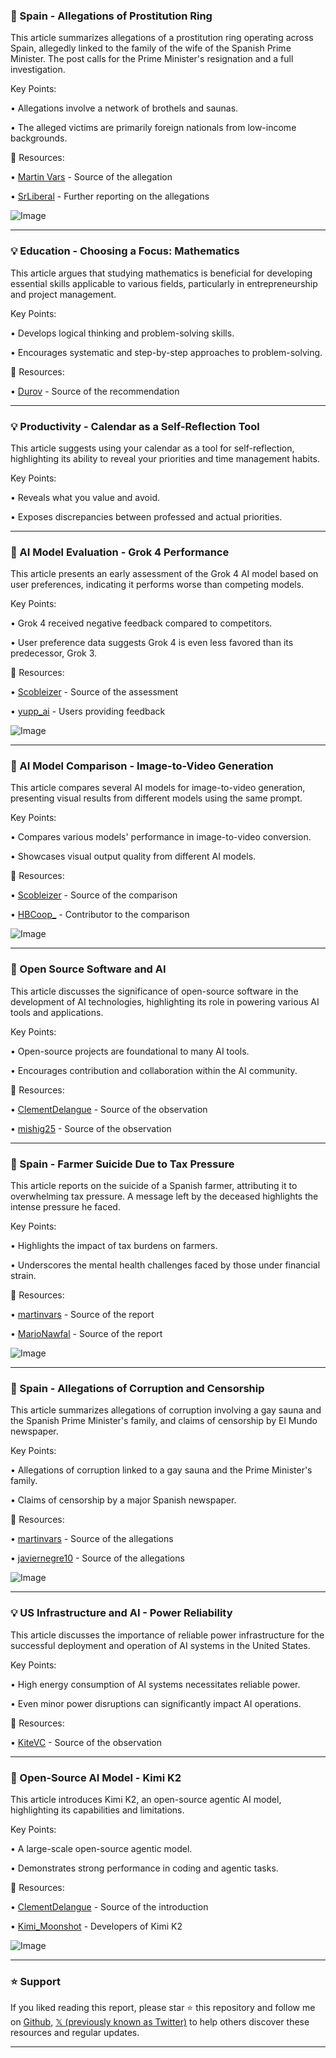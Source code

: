 ### 🚨 Spain - Allegations of Prostitution Ring

This article summarizes allegations of a prostitution ring operating across Spain, allegedly linked to the family of the wife of the Spanish Prime Minister.  The post calls for the Prime Minister's resignation and a full investigation.

Key Points:

• Allegations involve a network of brothels and saunas.

•  The alleged victims are primarily foreign nationals from low-income backgrounds.


🔗 Resources:

• [Martin Vars](https://x.com/martinvars) - Source of the allegation

• [SrLiberal](https://x.com/SrLiberal) - Further reporting on the allegations

![Image](https://pbs.twimg.com/amplify_video_thumb/1943545113688322048/img/2i8YHXRsRZsZRF3j.jpg)


---
### 💡 Education - Choosing a Focus: Mathematics

This article argues that studying mathematics is beneficial for developing essential skills applicable to various fields, particularly in entrepreneurship and project management.

Key Points:

• Develops logical thinking and problem-solving skills.

• Encourages systematic and step-by-step approaches to problem-solving.


🔗 Resources:

• [Durov](https://x.com/durov) - Source of the recommendation


---
### 💡 Productivity - Calendar as a Self-Reflection Tool

This article suggests using your calendar as a tool for self-reflection, highlighting its ability to reveal your priorities and time management habits.

Key Points:

• Reveals what you value and avoid.

• Exposes discrepancies between professed and actual priorities.


---
### 🤖 AI Model Evaluation - Grok 4 Performance

This article presents an early assessment of the Grok 4 AI model based on user preferences, indicating it performs worse than competing models.

Key Points:

• Grok 4 received negative feedback compared to competitors.

• User preference data suggests Grok 4 is even less favored than its predecessor, Grok 3.


🔗 Resources:

• [Scobleizer](https://x.com/Scobleizer) - Source of the assessment

• [yupp_ai](https://x.com/yupp_ai) - Users providing feedback

![Image](https://pbs.twimg.com/media/Gvl8oAHWwAEjvRE?format=jpg&name=small)


---
### 🤖 AI Model Comparison - Image-to-Video Generation

This article compares several AI models for image-to-video generation, presenting visual results from different models using the same prompt.

Key Points:

• Compares various models' performance in image-to-video conversion.

• Showcases visual output quality from different AI models.


🔗 Resources:

• [Scobleizer](https://x.com/Scobleizer) - Source of the comparison

• [HBCoop_](https://x.com/HBCoop_) - Contributor to the comparison

![Image](https://pbs.twimg.com/ext_tw_video_thumb/1943719612752793600/pu/img/CEb9znJQjbI_V-vk.jpg)


---
### 🤖 Open Source Software and AI

This article discusses the significance of open-source software in the development of AI technologies, highlighting its role in powering various AI tools and applications.

Key Points:

• Open-source projects are foundational to many AI tools.

• Encourages contribution and collaboration within the AI community.


🔗 Resources:

• [ClementDelangue](https://x.com/ClementDelangue) - Source of the observation

• [mishig25](https://x.com/mishig25) - Source of the observation



---
### 🚨 Spain - Farmer Suicide Due to Tax Pressure

This article reports on the suicide of a Spanish farmer, attributing it to overwhelming tax pressure.  A message left by the deceased highlights the intense pressure he faced.

Key Points:

• Highlights the impact of tax burdens on farmers.

• Underscores the mental health challenges faced by those under financial strain.


🔗 Resources:

• [martinvars](https://x.com/martinvars) - Source of the report

• [MarioNawfal](https://x.com/MarioNawfal) - Source of the report

![Image](https://pbs.twimg.com/media/Gvg9_vQXYAAQILc?format=jpg&name=small)


---
### 🚨 Spain - Allegations of Corruption and Censorship

This article summarizes allegations of corruption involving a gay sauna and the Spanish Prime Minister's family, and claims of censorship by El Mundo newspaper.

Key Points:

• Allegations of corruption linked to a gay sauna and the Prime Minister's family.

• Claims of censorship by a major Spanish newspaper.


🔗 Resources:

• [martinvars](https://x.com/martinvars) - Source of the allegations

• [javiernegre10](https://x.com/javiernegre10) - Source of the allegations

![Image](https://pbs.twimg.com/media/Gvk50GYWEAAITQj?format=jpg&name=900x900)


---
### 💡  US Infrastructure and AI - Power Reliability

This article discusses the importance of reliable power infrastructure for the successful deployment and operation of AI systems in the United States.

Key Points:

•  High energy consumption of AI systems necessitates reliable power.

•  Even minor power disruptions can significantly impact AI operations.


🔗 Resources:

• [KiteVC](https://x.com/KiteVC) - Source of the observation


---
### 🤖 Open-Source AI Model - Kimi K2

This article introduces Kimi K2, an open-source agentic AI model, highlighting its capabilities and limitations.

Key Points:

•  A large-scale open-source agentic model.

•  Demonstrates strong performance in coding and agentic tasks.


🔗 Resources:

• [ClementDelangue](https://x.com/ClementDelangue) - Source of the introduction

• [Kimi_Moonshot](https://x.com/Kimi_Moonshot) - Developers of Kimi K2

![Image](https://pbs.twimg.com/media/GvldjKMXEAAAJ1Z?format=jpg&name=small)


---

### ⭐️ Support

If you liked reading this report, please star ⭐️ this repository and follow me on [Github](https://github.com/Drix10), [𝕏 (previously known as Twitter)](https://x.com/DRIX_10_) to help others discover these resources and regular updates.

---
